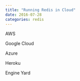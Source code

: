 ```yaml
---
title: "Running Redis in Cloud"
date: 2016-07-28
categories: redis
---
```


AWS

Google Cloud

Azure

Heroku

Engine Yard
